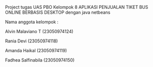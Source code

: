 Project tugas UAS PBO Kelompok 8 
APLIKASI PENJUALAN TIKET BUS ONLINE BERBASIS DESKTOP dengan java netbeans

Nama anggota kelompok :

Alvin Malaviano T (23050974124)

Rania Devi (23050974118)

Amanda Haikal (23050974119)

Fadhea Salfinabila (23050974150)


